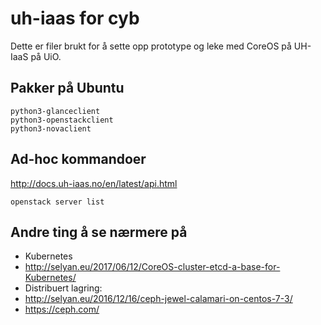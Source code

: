 # uh-iaas for cyb

Dette er filer brukt for å sette opp prototype og leke med CoreOS
på UH-IaaS på UiO.

## Pakker på Ubuntu

```
python3-glanceclient
python3-openstackclient
python3-novaclient
```

## Ad-hoc kommandoer

http://docs.uh-iaas.no/en/latest/api.html

```
openstack server list

```

## Andre ting å se nærmere på

- Kubernetes
 - http://selyan.eu/2017/06/12/CoreOS-cluster-etcd-a-base-for-Kubernetes/
- Distribuert lagring:
 - http://selyan.eu/2016/12/16/ceph-jewel-calamari-on-centos-7-3/
 - https://ceph.com/

